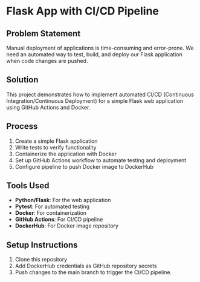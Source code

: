 # Flask App with CI/CD Pipeline

## Problem Statement
Manual deployment of applications is time-consuming and error-prone. We need an automated way to test, build, and deploy our Flask application when code changes are pushed.

## Solution
This project demonstrates how to implement automated CI/CD (Continuous Integration/Continuous Deployment) for a simple Flask web application using GitHub Actions and Docker.

## Process
1. Create a simple Flask application
2. Write tests to verify functionality
3. Containerize the application with Docker
4. Set up GitHub Actions workflow to automate testing and deployment
5. Configure pipeline to push Docker image to DockerHub

## Tools Used
- **Python/Flask**: For the web application
- **Pytest**: For automated testing
- **Docker**: For containerization
- **GitHub Actions**: For CI/CD pipeline
- **DockerHub**: For Docker image repository

## Setup Instructions
1. Clone this repository
2. Add DockerHub credentials as GitHub repository secrets
3. Push changes to the main branch to trigger the CI/CD pipeline.
